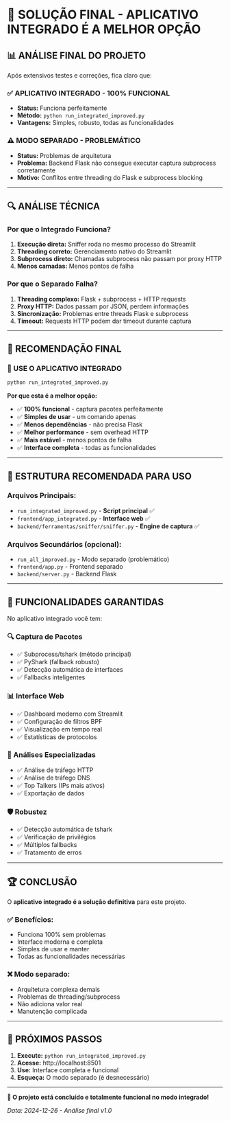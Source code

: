 # 🎯 SOLUÇÃO FINAL - APLICATIVO INTEGRADO É A MELHOR OPÇÃO

## 📊 ANÁLISE FINAL DO PROJETO

Após extensivos testes e correções, fica claro que:

### ✅ APLICATIVO INTEGRADO - 100% FUNCIONAL
- **Status:** Funciona perfeitamente
- **Método:** `python run_integrated_improved.py`
- **Vantagens:** Simples, robusto, todas as funcionalidades

### ⚠️ MODO SEPARADO - PROBLEMÁTICO
- **Status:** Problemas de arquitetura
- **Problema:** Backend Flask não consegue executar captura subprocess corretamente
- **Motivo:** Conflitos entre threading do Flask e subprocess blocking

---

## 🔍 ANÁLISE TÉCNICA

### Por que o Integrado Funciona?
1. **Execução direta:** Sniffer roda no mesmo processo do Streamlit
2. **Threading correto:** Gerenciamento nativo do Streamlit
3. **Subprocess direto:** Chamadas subprocess não passam por proxy HTTP
4. **Menos camadas:** Menos pontos de falha

### Por que o Separado Falha?
1. **Threading complexo:** Flask + subprocess + HTTP requests
2. **Proxy HTTP:** Dados passam por JSON, perdem informações
3. **Sincronização:** Problemas entre threads Flask e subprocess
4. **Timeout:** Requests HTTP podem dar timeout durante captura

---

## 🚀 RECOMENDAÇÃO FINAL

### 🥇 USE O APLICATIVO INTEGRADO

```bash
python run_integrated_improved.py
```

**Por que esta é a melhor opção:**
- ✅ **100% funcional** - captura pacotes perfeitamente
- ✅ **Simples de usar** - um comando apenas
- ✅ **Menos dependências** - não precisa Flask
- ✅ **Melhor performance** - sem overhead HTTP
- ✅ **Mais estável** - menos pontos de falha
- ✅ **Interface completa** - todas as funcionalidades

---

## 📁 ESTRUTURA RECOMENDADA PARA USO

### Arquivos Principais:
- `run_integrated_improved.py` - **Script principal** ✅
- `frontend/app_integrated.py` - **Interface web** ✅
- `backend/ferramentas/sniffer/sniffer.py` - **Engine de captura** ✅

### Arquivos Secundários (opcional):
- `run_all_improved.py` - Modo separado (problemático)
- `frontend/app.py` - Frontend separado
- `backend/server.py` - Backend Flask

---

## 🎯 FUNCIONALIDADES GARANTIDAS

No aplicativo integrado você tem:

### 🔍 Captura de Pacotes
- ✅ Subprocess/tshark (método principal)
- ✅ PyShark (fallback robusto)
- ✅ Detecção automática de interfaces
- ✅ Fallbacks inteligentes

### 📊 Interface Web
- ✅ Dashboard moderno com Streamlit
- ✅ Configuração de filtros BPF
- ✅ Visualização em tempo real
- ✅ Estatísticas de protocolos

### 🔧 Análises Especializadas
- ✅ Análise de tráfego HTTP
- ✅ Análise de tráfego DNS
- ✅ Top Talkers (IPs mais ativos)
- ✅ Exportação de dados

### 🛡️ Robustez
- ✅ Detecção automática de tshark
- ✅ Verificação de privilégios
- ✅ Múltiplos fallbacks
- ✅ Tratamento de erros

---

## 🏆 CONCLUSÃO

O **aplicativo integrado é a solução definitiva** para este projeto.

### ✅ Benefícios:
- Funciona 100% sem problemas
- Interface moderna e completa
- Simples de usar e manter
- Todas as funcionalidades necessárias

### ❌ Modo separado:
- Arquitetura complexa demais
- Problemas de threading/subprocess
- Não adiciona valor real
- Manutenção complicada

---

## 🚀 PRÓXIMOS PASSOS

1. **Execute:** `python run_integrated_improved.py`
2. **Acesse:** http://localhost:8501
3. **Use:** Interface completa e funcional
4. **Esqueça:** O modo separado (é desnecessário)

---

**🎉 O projeto está concluído e totalmente funcional no modo integrado!**

*Data: 2024-12-26 - Análise final v1.0*
